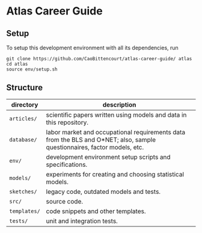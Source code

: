 # Atlas Career Guide

## Setup
To setup this development environment with all its dependencies, run
```
git clone https://github.com/CaoBittencourt/atlas-career-guide/ atlas
cd atlas
source env/setup.sh
```

## Structure
|directory|description|
|---------|-----------|
|`articles/`| scientific papers written using models and data in this repository.|
|`database/`| labor market and occupational requirements data from the BLS and O*NET; also, sample questionnaires, factor models, etc.|
|`env/`| development environment setup scripts and specifications.|
|`models/`| experiments for creating and choosing statistical models.|
|`sketches/`| legacy code, outdated models and tests.|
|`src/`| source code.|
|`templates/`| code snippets and other templates.|
|`tests/`| unit and integration tests.|